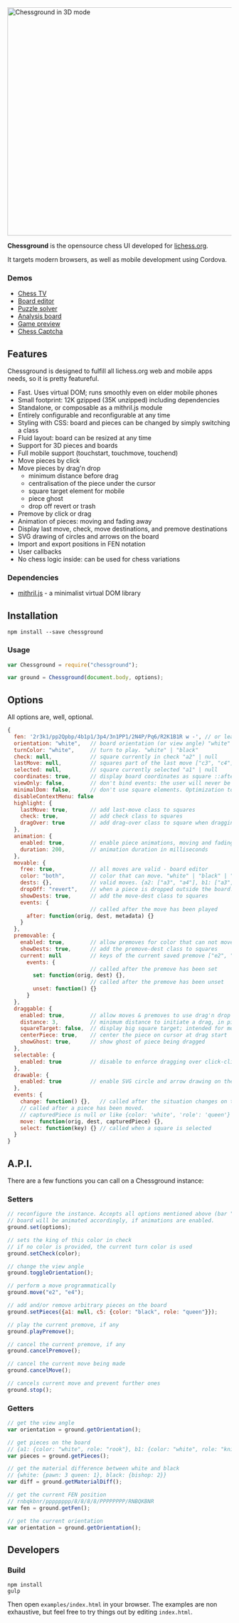 <img src="https://raw.githubusercontent.com/ornicar/chessground/master/screenshot/3d.png" width=512 height=512 alt="Chessground in 3D mode" />

**Chessground** is the opensource chess UI developed for [lichess.org](http://lichess.org).

It targets modern browsers, as well as mobile development using Cordova.

### Demos

- [Chess TV](http://lichess.org/tv)
- [Board editor](http://lichess.org/editor)
- [Puzzle solver](http://lichess.org/training)
- [Analysis board](http://lichess.org/ofWXRFGy)
- [Game preview](http://lichess.org/games)
- [Chess Captcha](http://lichess.org/signup)

## Features

Chessground is designed to fulfill all lichess.org web and mobile apps needs, so it is pretty featureful.

- Fast. Uses virtual DOM; runs smoothly even on elder mobile phones
- Small footprint: 12K gzipped (35K unzipped) including dependencies
- Standalone, or composable as a mithril.js module
- Entirely configurable and reconfigurable at any time
- Styling with CSS: board and pieces can be changed by simply switching a class
- Fluid layout: board can be resized at any time
- Support for 3D pieces and boards
- Full mobile support (touchstart, touchmove, touchend)
- Move pieces by click
- Move pieces by drag'n drop
  - minimum distance before drag
  - centralisation of the piece under the cursor
  - square target element for mobile
  - piece ghost
  - drop off revert or trash
- Premove by click or drag
- Animation of pieces: moving and fading away
- Display last move, check, move destinations, and premove destinations
- SVG drawing of circles and arrows on the board
- Import and export positions in FEN notation
- User callbacks
- No chess logic inside: can be used for chess variations

### Dependencies

- [mithril.js](https://github.com/lhorie/mithril.js) - a minimalist virtual DOM library

## Installation

```
npm install --save chessground
```

### Usage

```js
var Chessground = require("chessground");

var ground = Chessground(document.body, options);
```

## Options

All options are, well, optional.

```js
{
  fen: '2r3k1/pp2Qpbp/4b1p1/3p4/3n1PP1/2N4P/Pq6/R2K1B1R w -', // or leave null for initial position
  orientation: "white",   // board orientation (or view angle) "white" | "black"
  turnColor: "white",     // turn to play. "white" | "black"
  check: null,            // square currently in check "a2" | null
  lastMove: null,         // squares part of the last move ["c3", "c4"] | null
  selected: null,         // square currently selected "a1" | null
  coordinates: true,      // display board coordinates as square ::after elements
  viewOnly: false,        // don't bind events: the user will never be able to move pieces around
  minimalDom: false,      // don't use square elements. Optimization to use only with viewOnly
  disableContextMenu: false
  highlight: {
    lastMove: true,       // add last-move class to squares
    check: true,          // add check class to squares
    dragOver: true        // add drag-over class to square when dragging over it
  },
  animation: {
    enabled: true,        // enable piece animations, moving and fading
    duration: 200,        // animation duration in milliseconds
  },
  movable: {
    free: true,           // all moves are valid - board editor
    color: "both",        // color that can move. "white" | "black" | "both" | null
    dests: {},            // valid moves. {a2: ["a3", "a4"], b1: ["a3", "c3"]} | null
    dropOff: "revert",    // when a piece is dropped outside the board. "revert" | "trash"
    showDests: true,      // add the move-dest class to squares
    events: {
                          // called after the move has been played
      after: function(orig, dest, metadata) {}
    }
  },
  premovable: {
    enabled: true,        // allow premoves for color that can not move
    showDests: true,      // add the premove-dest class to squares
    current: null         // keys of the current saved premove ["e2", "e4"] | null
      events: {
                          // called after the premove has been set
        set: function(orig, dest) {},
                          // called after the premove has been unset
        unset: function() {}
      }
  },
  draggable: {
    enabled: true,        // allow moves & premoves to use drag'n drop
    distance: 3,          // minimum distance to initiate a drag, in pixels
    squareTarget: false,  // display big square target; intended for mobile
    centerPiece: true,    // center the piece on cursor at drag start
    showGhost: true,      // show ghost of piece being dragged
  },
  selectable: {
    enabled: true         // disable to enforce dragging over click-click move
  },
  drawable: {
    enabled: true         // enable SVG circle and arrow drawing on the board
  },
  events: {
    change: function() {},   // called after the situation changes on the board
    // called after a piece has been moved.
    // capturedPiece is null or like {color: 'white', 'role': 'queen'}
    move: function(orig, dest, capturedPiece) {},
    select: function(key) {} // called when a square is selected
  }
}
```

## A.P.I.

There are a few functions you can call on a Chessground instance:

### Setters

```js
// reconfigure the instance. Accepts all options mentioned above (bar "viewOnly" & "minimalDom").
// board will be animated accordingly, if animations are enabled.
ground.set(options);

// sets the king of this color in check
// if no color is provided, the current turn color is used
ground.setCheck(color);

// change the view angle
ground.toggleOrientation();

// perform a move programmatically
ground.move("e2", "e4");

// add and/or remove arbitrary pieces on the board
ground.setPieces({a1: null, c5: {color: "black", role: "queen"}});

// play the current premove, if any
ground.playPremove();

// cancel the current premove, if any
ground.cancelPremove();

// cancel the current move being made
ground.cancelMove();

// cancels current move and prevent further ones
ground.stop();
```

### Getters

```js
// get the view angle
var orientation = ground.getOrientation();

// get pieces on the board
// {a1: {color: "white", role: "rook"}, b1: {color: "white", role: "knight"}}
var pieces = ground.getPieces();

// get the material difference between white and black
// {white: {pawn: 3 queen: 1}, black: {bishop: 2}}
var diff = ground.getMaterialDiff();

// get the current FEN position
// rnbqkbnr/pppppppp/8/8/8/8/PPPPPPPP/RNBQKBNR
var fen = ground.getFen();

// get the current orientation
var orientation = ground.getOrientation();
```

## Developers

### Build

```
npm install
gulp
```

Then open `examples/index.html` in your browser.
The examples are non exhaustive, but feel free to try things out by editing `index.html`.
